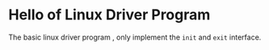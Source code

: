 Hello of Linux Driver Program
==============================================

The basic linux driver program , only implement the `init` and `exit` interface.
